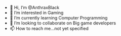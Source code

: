 - 👋 Hi, I’m @AnthraxBlack
- 👀 I’m interested in Gaming 
- 🌱 I’m currently learning Computer Programming
- 💞️ I’m looking to collaborate on Big game developers
- 📫 How to reach me...not yet specified

<!---
AnthraxBlack/AnthraxBlack is a ✨ special ✨ repository because its `README.md` (this file) appears on your GitHub profile.
You can click the Preview link to take a look at your changes.
--->
